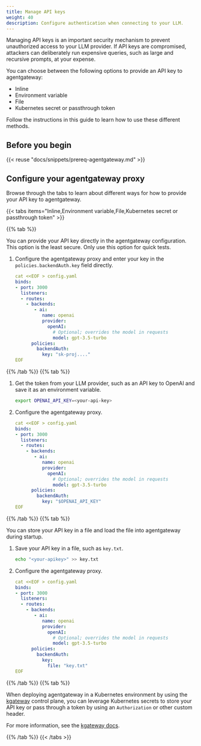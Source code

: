 ```yaml
---
title: Manage API keys
weight: 40
description: Configure authentication when connecting to your LLM. 
---
```


Managing API keys is an important security mechanism to prevent unauthorized access to your LLM provider. If API keys are compromised, attackers can deliberately run expensive queries, such as large and recursive prompts, at your expense. 

You can choose between the following options to provide an API key to agentgateway: 
* Inline
* Environment variable
* File
* Kubernetes secret or passthrough token

Follow the instructions in this guide to learn how to use these different methods. 

## Before you begin

{{< reuse "docs/snippets/prereq-agentgateway.md" >}}

## Configure your agentgateway proxy

Browse through the tabs to learn about different ways for how to provide your API key to agentgateway. 

{{< tabs items="Inline,Environment variable,File,Kubernetes secret or passthrough token" >}}

{{% tab %}}

You can provide your API key directly in the agentgateway configuration. This option is the least secure. Only use this option for quick tests.

1. Configure the agentgateway proxy and enter your key in the `policies.backendAuth.key` field directly. 
   ```yaml
   cat <<EOF > config.yaml
   binds:
   - port: 3000
     listeners:
     - routes:
       - backends:
          - ai:
             name: openai
             provider:
               openAI:
                 # Optional; overrides the model in requests
                 model: gpt-3.5-turbo
         policies:
           backendAuth:
             key: "sk-proj...."
   EOF
   ```

{{% /tab %}}
{{% tab %}}

1. Get the token from your LLM provider, such as an API key to OpenAI and save it as an environment variable.
   ```sh
   export OPENAI_API_KEY=<your-api-key>
   ```

2. Configure the agentgateway proxy. 
   ```yaml
   cat <<EOF > config.yaml
   binds:
   - port: 3000
     listeners:
     - routes:
       - backends:
          - ai:
             name: openai
             provider:
               openAI:
                 # Optional; overrides the model in requests
                 model: gpt-3.5-turbo
         policies:
           backendAuth:
             key: "$OPENAI_API_KEY"
   EOF
   ```
   
{{% /tab %}}
{{% tab %}}

You can store your API key in a file and load the file into agentgateway during startup. 

1. Save your API key in a file, such as `key.txt`. 
   ```sh
   echo "<your-apikey>" >> key.txt
   ```

2. Configure the agentgateway proxy. 
   ```yaml
   cat <<EOF > config.yaml
   binds:
   - port: 3000
     listeners:
     - routes:
       - backends:
          - ai:
             name: openai
             provider:
               openAI:
                 # Optional; overrides the model in requests
                 model: gpt-3.5-turbo
         policies:
           backendAuth:
             key: 
               file: "key.txt"
   EOF
   ```
{{% /tab %}}
{{% tab %}}

When deploying agentgateway in a Kubernetes environment by using the [kgateway](https://kgateway.dev/) control plane, you can leverage Kubernetes secrets to store your API key or pass through a token by using an `Authorization` or other custom header. 

For more information, see the [kgateway docs](https://kgateway.dev/docs/ai/auth/). 

{{% /tab %}}
{{< /tabs >}}